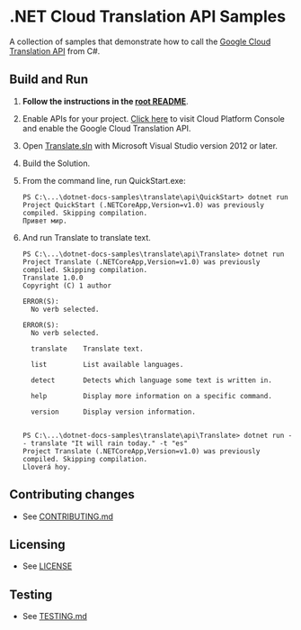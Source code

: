 # .NET Cloud Translation API Samples

A collection of samples that demonstrate how to call the 
[Google Cloud Translation API](https://cloud.google.com/translate/) from C#.

## Build and Run

1.  **Follow the instructions in the [root README](../../README.md)**.

4.  Enable APIs for your project.
    [Click here](https://console.cloud.google.com/flows/enableapi?apiid=translate.googleapis.com&showconfirmation=true)
    to visit Cloud Platform Console and enable the Google Cloud Translation API.

6.  Open [Translate.sln](Translate.sln) with Microsoft Visual Studio version 2012 or later.

8.  Build the Solution.

9.  From the command line, run QuickStart.exe:
    ```
	PS C:\...\dotnet-docs-samples\translate\api\QuickStart> dotnet run
	Project QuickStart (.NETCoreApp,Version=v1.0) was previously compiled. Skipping compilation.
	Привет мир.
	```

10. And run Translate to translate text.
    ```
	PS C:\...\dotnet-docs-samples\translate\api\Translate> dotnet run
	Project Translate (.NETCoreApp,Version=v1.0) was previously compiled. Skipping compilation.
	Translate 1.0.0
	Copyright (C) 1 author

	ERROR(S):
	  No verb selected.

	ERROR(S):
	  No verb selected.

	  translate    Translate text.

	  list         List available languages.

	  detect       Detects which language some text is written in.

	  help         Display more information on a specific command.

	  version      Display version information.


	```
	```
	PS C:\...\dotnet-docs-samples\translate\api\Translate> dotnet run -- translate "It will rain today." -t "es"
	Project Translate (.NETCoreApp,Version=v1.0) was previously compiled. Skipping compilation.
	Lloverá hoy.
	```

## Contributing changes

* See [CONTRIBUTING.md](../../CONTRIBUTING.md)

## Licensing

* See [LICENSE](../../LICENSE)

## Testing

* See [TESTING.md](../../TESTING.md)
